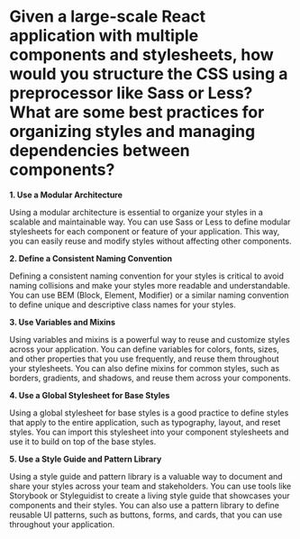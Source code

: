 # Given a large-scale React application with multiple components and stylesheets, how would you structure the CSS using a preprocessor like Sass or Less? What are some best practices for organizing styles and managing dependencies between components?

**1. Use a Modular Architecture**

Using a modular architecture is essential to organize your styles in a scalable and maintainable way. You can use Sass or Less to define modular stylesheets for each component or feature of your application. This way, you can easily reuse and modify styles without affecting other components.

**2. Define a Consistent Naming Convention**

Defining a consistent naming convention for your styles is critical to avoid naming collisions and make your styles more readable and understandable. You can use BEM (Block, Element, Modifier) or a similar naming convention to define unique and descriptive class names for your styles.

**3. Use Variables and Mixins**

Using variables and mixins is a powerful way to reuse and customize styles across your application. You can define variables for colors, fonts, sizes, and other properties that you use frequently, and reuse them throughout your stylesheets. You can also define mixins for common styles, such as borders, gradients, and shadows, and reuse them across your components.

**4. Use a Global Stylesheet for Base Styles**

Using a global stylesheet for base styles is a good practice to define styles that apply to the entire application, such as typography, layout, and reset styles. You can import this stylesheet into your component stylesheets and use it to build on top of the base styles.

**5. Use a Style Guide and Pattern Library**

Using a style guide and pattern library is a valuable way to document and share your styles across your team and stakeholders. You can use tools like Storybook or Styleguidist to create a living style guide that showcases your components and their styles. You can also use a pattern library to define reusable UI patterns, such as buttons, forms, and cards, that you can use throughout your application.